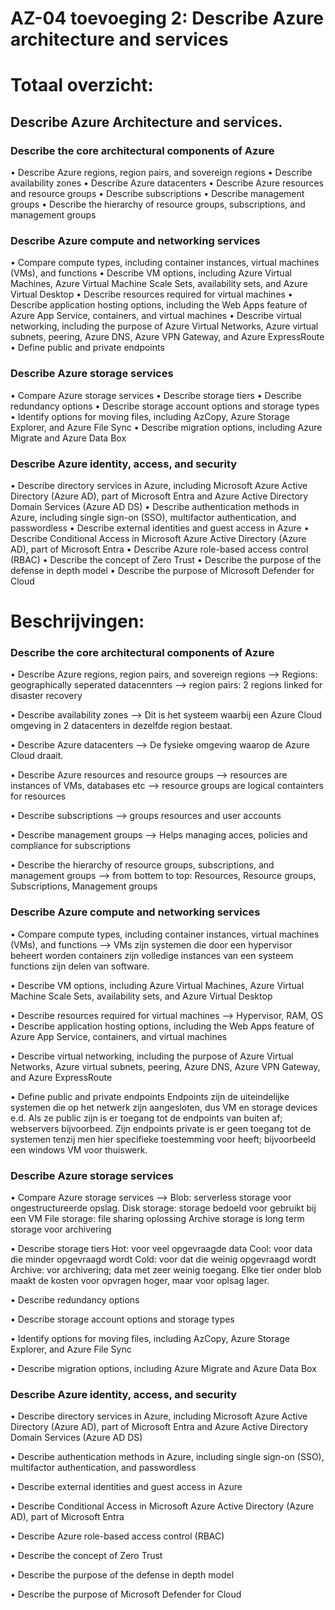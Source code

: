 # AZ-04 toevoeging 2: Describe Azure architecture and services

# Totaal overzicht:
## Describe Azure Architecture and services.
### Describe the core architectural components of Azure
• Describe Azure regions, region pairs, and sovereign regions
• Describe availability zones
• Describe Azure datacenters
• Describe Azure resources and resource groups
• Describe subscriptions
• Describe management groups
• Describe the hierarchy of resource groups, subscriptions, and management groups
### Describe Azure compute and networking services
• Compare compute types, including container instances, virtual machines (VMs), and functions
• Describe VM options, including Azure Virtual Machines, Azure Virtual Machine Scale Sets, availability sets, and Azure Virtual Desktop
• Describe resources required for virtual machines
• Describe application hosting options, including the Web Apps feature of Azure App Service, containers, and virtual machines
• Describe virtual networking, including the purpose of Azure Virtual Networks, Azure virtual subnets, peering, Azure DNS, Azure VPN Gateway, and Azure ExpressRoute
• Define public and private endpoints
### Describe Azure storage services
• Compare Azure storage services
• Describe storage tiers
• Describe redundancy options
• Describe storage account options and storage types
• Identify options for moving files, including AzCopy, Azure Storage Explorer, and Azure File Sync
• Describe migration options, including Azure Migrate and Azure Data Box
### Describe Azure identity, access, and security
• Describe directory services in Azure, including Microsoft Azure Active Directory (Azure AD), part
of Microsoft Entra and Azure Active Directory Domain Services (Azure AD DS)
• Describe authentication methods in Azure, including single sign-on (SSO), multifactor
authentication, and passwordless
• Describe external identities and guest access in Azure
• Describe Conditional Access in Microsoft Azure Active Directory (Azure AD), part of Microsoft
Entra
• Describe Azure role-based access control (RBAC)
• Describe the concept of Zero Trust
• Describe the purpose of the defense in depth model
• Describe the purpose of Microsoft Defender for Cloud


# Beschrijvingen:

### Describe the core architectural components of Azure
• Describe Azure regions, region pairs, and sovereign regions
--> Regions: geographically seperated datacennters
--> region pairs: 2 regions linked for disaster recovery

• Describe availability zones
--> Dit is het systeem waarbij een Azure Cloud omgeving in 2 datacenters in dezelfde region bestaat.

• Describe Azure datacenters
--> De fysieke omgeving waarop de Azure Cloud draait.

• Describe Azure resources and resource groups
--> resources are instances of VMs, databases etc
--> resource groups are logical containters for resources

• Describe subscriptions
--> groups resources and user accounts

• Describe management groups
--> Helps managing acces, policies and compliance for subscriptions

• Describe the hierarchy of resource groups, subscriptions, and management groups
--> from bottem to top: Resources, Resource groups, Subscriptions, Management groups

### Describe Azure compute and networking services
• Compare compute types, including container instances, virtual machines (VMs), and functions
--> VMs zijn systemen die door een hypervisor beheert worden
containers zijn volledige instances van een systeem 
functions zijn delen van software.

• Describe VM options, including Azure Virtual Machines, Azure Virtual Machine Scale Sets,
availability sets, and Azure Virtual Desktop

• Describe resources required for virtual machines
--> Hypervisor, RAM, OS
• Describe application hosting options, including the Web Apps feature of Azure App Service,
containers, and virtual machines

• Describe virtual networking, including the purpose of Azure Virtual Networks, Azure virtual
subnets, peering, Azure DNS, Azure VPN Gateway, and Azure ExpressRoute

• Define public and private endpoints
Endpoints zijn de uiteindelijke systemen die op het netwerk zijn aangesloten, dus VM en storage devices e.d.
Als ze public zijn is er toegang tot de endpoints van buiten af; webservers bijvoorbeed. Zijn endpoints private is er geen toegang tot de systemen tenzij men hier specifieke toestemming voor heeft; bijvoorbeeld een windows VM voor thuiswerk.

### Describe Azure storage services
• Compare Azure storage services
--> Blob: serverless storage voor ongestructureerde opslag.
Disk storage: storage bedoeld voor gebruikt bij een VM
File storage: file sharing oplossing
Archive storage is long term storage voor archivering

• Describe storage tiers
Hot: voor veel opgevraagde data 
Cool: voor data die minder opgevraagd wordt
Cold: voor dat die weinig opgevraagd wordt
Archive: vor archivering; data met zeer weinig toegang.
Elke tier onder blob maakt de kosten voor opvragen hoger, maar voor oplsag lager.

• Describe redundancy options

• Describe storage account options and storage types

• Identify options for moving files, including AzCopy, Azure Storage Explorer, and Azure File Sync

• Describe migration options, including Azure Migrate and Azure Data Box

### Describe Azure identity, access, and security
• Describe directory services in Azure, including Microsoft Azure Active Directory (Azure AD), part of Microsoft Entra and Azure Active Directory Domain Services (Azure AD DS)

• Describe authentication methods in Azure, including single sign-on (SSO), multifactor authentication, and passwordless

• Describe external identities and guest access in Azure

• Describe Conditional Access in Microsoft Azure Active Directory (Azure AD), part of Microsoft
Entra

• Describe Azure role-based access control (RBAC)

• Describe the concept of Zero Trust

• Describe the purpose of the defense in depth model

• Describe the purpose of Microsoft Defender for Cloud